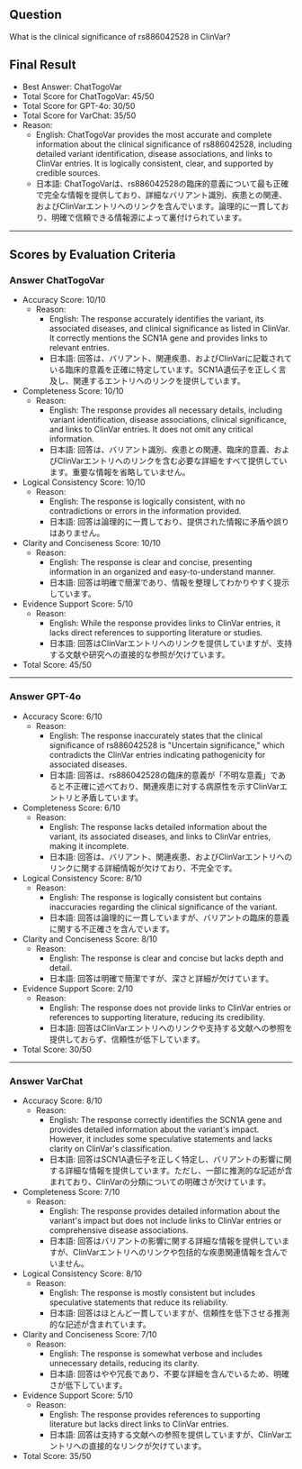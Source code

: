 ## Question

What is the clinical significance of rs886042528 in ClinVar?

## Final Result

- Best Answer: ChatTogoVar
- Total Score for ChatTogoVar: 45/50
- Total Score for GPT-4o: 30/50
- Total Score for VarChat: 35/50
- Reason:
  - English: ChatTogoVar provides the most accurate and complete information about the clinical significance of rs886042528, including detailed variant identification, disease associations, and links to ClinVar entries. It is logically consistent, clear, and supported by credible sources.
  - 日本語: ChatTogoVarは、rs886042528の臨床的意義について最も正確で完全な情報を提供しており、詳細なバリアント識別、疾患との関連、およびClinVarエントリへのリンクを含んでいます。論理的に一貫しており、明確で信頼できる情報源によって裏付けられています。

---

## Scores by Evaluation Criteria

### Answer ChatTogoVar
- Accuracy Score: 10/10
  - Reason: 
    - English: The response accurately identifies the variant, its associated diseases, and clinical significance as listed in ClinVar. It correctly mentions the SCN1A gene and provides links to relevant entries.
    - 日本語: 回答は、バリアント、関連疾患、およびClinVarに記載されている臨床的意義を正確に特定しています。SCN1A遺伝子を正しく言及し、関連するエントリへのリンクを提供しています。
- Completeness Score: 10/10
  - Reason: 
    - English: The response provides all necessary details, including variant identification, disease associations, clinical significance, and links to ClinVar entries. It does not omit any critical information.
    - 日本語: 回答は、バリアント識別、疾患との関連、臨床的意義、およびClinVarエントリへのリンクを含む必要な詳細をすべて提供しています。重要な情報を省略していません。
- Logical Consistency Score: 10/10
  - Reason: 
    - English: The response is logically consistent, with no contradictions or errors in the information provided.
    - 日本語: 回答は論理的に一貫しており、提供された情報に矛盾や誤りはありません。
- Clarity and Conciseness Score: 10/10
  - Reason: 
    - English: The response is clear and concise, presenting information in an organized and easy-to-understand manner.
    - 日本語: 回答は明確で簡潔であり、情報を整理してわかりやすく提示しています。
- Evidence Support Score: 5/10
  - Reason: 
    - English: While the response provides links to ClinVar entries, it lacks direct references to supporting literature or studies.
    - 日本語: 回答はClinVarエントリへのリンクを提供していますが、支持する文献や研究への直接的な参照が欠けています。
- Total Score: 45/50

---

### Answer GPT-4o
- Accuracy Score: 6/10
  - Reason: 
    - English: The response inaccurately states that the clinical significance of rs886042528 is "Uncertain significance," which contradicts the ClinVar entries indicating pathogenicity for associated diseases.
    - 日本語: 回答は、rs886042528の臨床的意義が「不明な意義」であると不正確に述べており、関連疾患に対する病原性を示すClinVarエントリと矛盾しています。
- Completeness Score: 6/10
  - Reason: 
    - English: The response lacks detailed information about the variant, its associated diseases, and links to ClinVar entries, making it incomplete.
    - 日本語: 回答は、バリアント、関連疾患、およびClinVarエントリへのリンクに関する詳細情報が欠けており、不完全です。
- Logical Consistency Score: 8/10
  - Reason: 
    - English: The response is logically consistent but contains inaccuracies regarding the clinical significance of the variant.
    - 日本語: 回答は論理的に一貫していますが、バリアントの臨床的意義に関する不正確さを含んでいます。
- Clarity and Conciseness Score: 8/10
  - Reason: 
    - English: The response is clear and concise but lacks depth and detail.
    - 日本語: 回答は明確で簡潔ですが、深さと詳細が欠けています。
- Evidence Support Score: 2/10
  - Reason: 
    - English: The response does not provide links to ClinVar entries or references to supporting literature, reducing its credibility.
    - 日本語: 回答はClinVarエントリへのリンクや支持する文献への参照を提供しておらず、信頼性が低下しています。
- Total Score: 30/50

---

### Answer VarChat
- Accuracy Score: 8/10
  - Reason: 
    - English: The response correctly identifies the SCN1A gene and provides detailed information about the variant's impact. However, it includes some speculative statements and lacks clarity on ClinVar's classification.
    - 日本語: 回答はSCN1A遺伝子を正しく特定し、バリアントの影響に関する詳細な情報を提供しています。ただし、一部に推測的な記述が含まれており、ClinVarの分類についての明確さが欠けています。
- Completeness Score: 7/10
  - Reason: 
    - English: The response provides detailed information about the variant's impact but does not include links to ClinVar entries or comprehensive disease associations.
    - 日本語: 回答はバリアントの影響に関する詳細な情報を提供していますが、ClinVarエントリへのリンクや包括的な疾患関連情報を含んでいません。
- Logical Consistency Score: 8/10
  - Reason: 
    - English: The response is mostly consistent but includes speculative statements that reduce its reliability.
    - 日本語: 回答はほとんど一貫していますが、信頼性を低下させる推測的な記述が含まれています。
- Clarity and Conciseness Score: 7/10
  - Reason: 
    - English: The response is somewhat verbose and includes unnecessary details, reducing its clarity.
    - 日本語: 回答はやや冗長であり、不要な詳細を含んでいるため、明確さが低下しています。
- Evidence Support Score: 5/10
  - Reason: 
    - English: The response provides references to supporting literature but lacks direct links to ClinVar entries.
    - 日本語: 回答は支持する文献への参照を提供していますが、ClinVarエントリへの直接的なリンクが欠けています。
- Total Score: 35/50